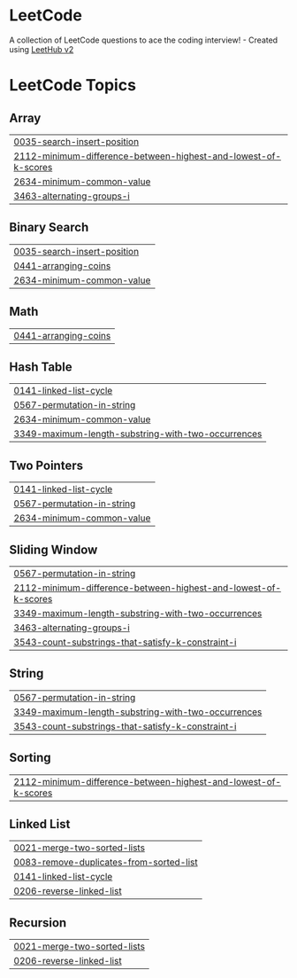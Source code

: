 # LeetCode
A collection of LeetCode questions to ace the coding interview! - Created using [LeetHub v2](https://github.com/arunbhardwaj/LeetHub-2.0)

<!---LeetCode Topics Start-->
# LeetCode Topics
## Array
|  |
| ------- |
| [0035-search-insert-position](https://github.com/yasin8856/LeetCode/tree/master/0035-search-insert-position) |
| [2112-minimum-difference-between-highest-and-lowest-of-k-scores](https://github.com/yasin8856/LeetCode/tree/master/2112-minimum-difference-between-highest-and-lowest-of-k-scores) |
| [2634-minimum-common-value](https://github.com/yasin8856/LeetCode/tree/master/2634-minimum-common-value) |
| [3463-alternating-groups-i](https://github.com/yasin8856/LeetCode/tree/master/3463-alternating-groups-i) |
## Binary Search
|  |
| ------- |
| [0035-search-insert-position](https://github.com/yasin8856/LeetCode/tree/master/0035-search-insert-position) |
| [0441-arranging-coins](https://github.com/yasin8856/LeetCode/tree/master/0441-arranging-coins) |
| [2634-minimum-common-value](https://github.com/yasin8856/LeetCode/tree/master/2634-minimum-common-value) |
## Math
|  |
| ------- |
| [0441-arranging-coins](https://github.com/yasin8856/LeetCode/tree/master/0441-arranging-coins) |
## Hash Table
|  |
| ------- |
| [0141-linked-list-cycle](https://github.com/yasin8856/LeetCode/tree/master/0141-linked-list-cycle) |
| [0567-permutation-in-string](https://github.com/yasin8856/LeetCode/tree/master/0567-permutation-in-string) |
| [2634-minimum-common-value](https://github.com/yasin8856/LeetCode/tree/master/2634-minimum-common-value) |
| [3349-maximum-length-substring-with-two-occurrences](https://github.com/yasin8856/LeetCode/tree/master/3349-maximum-length-substring-with-two-occurrences) |
## Two Pointers
|  |
| ------- |
| [0141-linked-list-cycle](https://github.com/yasin8856/LeetCode/tree/master/0141-linked-list-cycle) |
| [0567-permutation-in-string](https://github.com/yasin8856/LeetCode/tree/master/0567-permutation-in-string) |
| [2634-minimum-common-value](https://github.com/yasin8856/LeetCode/tree/master/2634-minimum-common-value) |
## Sliding Window
|  |
| ------- |
| [0567-permutation-in-string](https://github.com/yasin8856/LeetCode/tree/master/0567-permutation-in-string) |
| [2112-minimum-difference-between-highest-and-lowest-of-k-scores](https://github.com/yasin8856/LeetCode/tree/master/2112-minimum-difference-between-highest-and-lowest-of-k-scores) |
| [3349-maximum-length-substring-with-two-occurrences](https://github.com/yasin8856/LeetCode/tree/master/3349-maximum-length-substring-with-two-occurrences) |
| [3463-alternating-groups-i](https://github.com/yasin8856/LeetCode/tree/master/3463-alternating-groups-i) |
| [3543-count-substrings-that-satisfy-k-constraint-i](https://github.com/yasin8856/LeetCode/tree/master/3543-count-substrings-that-satisfy-k-constraint-i) |
## String
|  |
| ------- |
| [0567-permutation-in-string](https://github.com/yasin8856/LeetCode/tree/master/0567-permutation-in-string) |
| [3349-maximum-length-substring-with-two-occurrences](https://github.com/yasin8856/LeetCode/tree/master/3349-maximum-length-substring-with-two-occurrences) |
| [3543-count-substrings-that-satisfy-k-constraint-i](https://github.com/yasin8856/LeetCode/tree/master/3543-count-substrings-that-satisfy-k-constraint-i) |
## Sorting
|  |
| ------- |
| [2112-minimum-difference-between-highest-and-lowest-of-k-scores](https://github.com/yasin8856/LeetCode/tree/master/2112-minimum-difference-between-highest-and-lowest-of-k-scores) |
## Linked List
|  |
| ------- |
| [0021-merge-two-sorted-lists](https://github.com/yasin8856/LeetCode/tree/master/0021-merge-two-sorted-lists) |
| [0083-remove-duplicates-from-sorted-list](https://github.com/yasin8856/LeetCode/tree/master/0083-remove-duplicates-from-sorted-list) |
| [0141-linked-list-cycle](https://github.com/yasin8856/LeetCode/tree/master/0141-linked-list-cycle) |
| [0206-reverse-linked-list](https://github.com/yasin8856/LeetCode/tree/master/0206-reverse-linked-list) |
## Recursion
|  |
| ------- |
| [0021-merge-two-sorted-lists](https://github.com/yasin8856/LeetCode/tree/master/0021-merge-two-sorted-lists) |
| [0206-reverse-linked-list](https://github.com/yasin8856/LeetCode/tree/master/0206-reverse-linked-list) |
<!---LeetCode Topics End-->